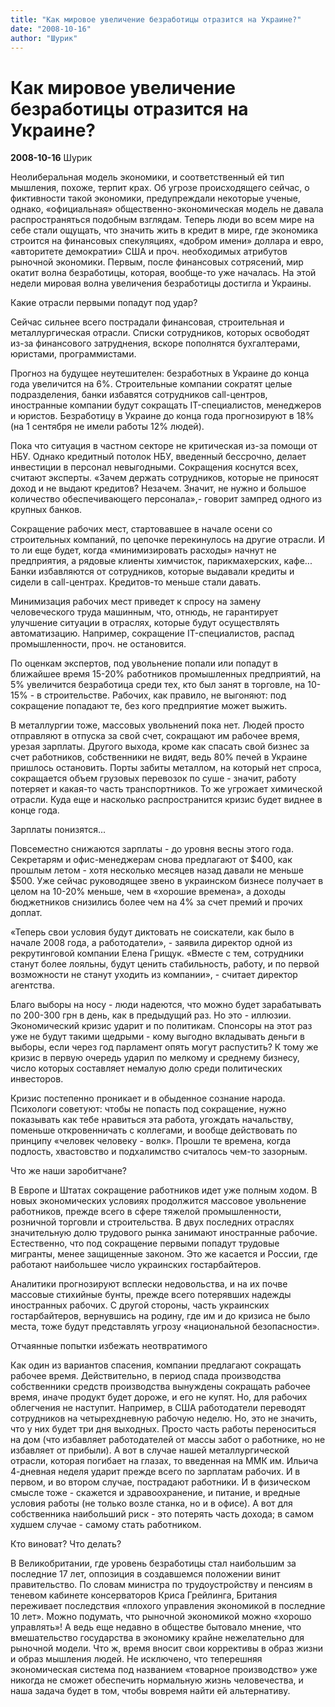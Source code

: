 ```yaml
---
title: "Как мировое увеличение безработицы отразится на Украине?"
date: "2008-10-16"
author: "Шурик"
---
```


# Как мировое увеличение безработицы отразится на Украине?

**2008-10-16** Шурик

Неолиберальная модель экономики, и соответственный ей тип мышления, похоже, терпит крах. Об угрозе происходящего сейчас, о фиктивности такой экономики, предупреждали некоторые ученые, однако, «официальная» общественно-экономическая модель не давала распространяться подобным взглядам. Теперь люди во всем мире на себе стали ощущать, что значить жить в кредит в мире, где экономика строится на финансовых спекуляциях, «добром имени» доллара и евро, «авторитете демократии» США и проч. необходимых атрибутов рыночной экономики. Первым, после финансовых сотрясений, мир окатит волна безработицы, которая, вообще-то уже началась. На этой недели мировая волна увеличения безработицы достигла и Украины.

Какие отрасли первыми попадут под удар?

Сейчас сильнее всего пострадали финансовая, строительная и металлургическая отрасли. Списки сотрудников, которых освободят из-за финансового затруднения, вскоре пополнятся бухгалтерами, юристами, программистами.

Прогноз на будущее неутешителен: безработных в Украине до конца года увеличится на 6%. Строительные компании сократят целые подразделения, банки избавятся сотрудников call-центров, иностранные компании будут сокращать IT-специалистов, менеджеров и юристов. Безработицу в Украине до конца года прогнозируют в 18% (на 1 сентября не имели работы 12% людей).

Пока что ситуация в частном секторе не критическая из-за помощи от НБУ. Однако кредитный потолок НБУ, введенный бессрочно, делает инвестиции в персонал невыгодными. Сокращения коснутся всех, считают эксперты. «Зачем держать сотрудников, которые не приносят доход и не выдают кредитов? Незачем. Значит, не нужно и большое количество обеспечивающего персонала»,- говорит зампред одного из крупных банков.

Сокращение рабочих мест, стартовавшее в начале осени со строительных компаний, по цепочке перекинулось на другие отрасли. И то ли еще будет, когда «минимизировать расходы» начнут не предприятия, а рядовые клиенты химчисток, парикмахерских, кафе... Банки избавляются от сотрудников, которые выдавали кредиты и сидели в call-центрах. Кредитов-то меньше стали давать.

Минимизация рабочих мест приведет к спросу на замену человеческого труда машинным, что, отнюдь, не гарантирует улучшение ситуации в отраслях, которые будут осуществлять автоматизацию. Например, сокращение IT-специалистов, распад промышленности, проч. не остановится.

По оценкам экспертов, под увольнение попали или попадут в ближайшее время 15-20% работников промышленных предприятий, на 5% увеличится безработица среди тех, кто был занят в торговле, на 10-15% - в строительстве. Рабочих, как правило, не выгоняют: под сокращение попадают те, без кого предприятие может выжить.

В металлургии тоже, массовых увольнений пока нет. Людей просто отправляют в отпуска за свой счет, сокращают им рабочее время, урезая зарплаты. Другого выхода, кроме как спасать свой бизнес за счет работников, собственники не видят, ведь 80% печей в Украине пришлось остановить. Порты забиты металлом, на который нет спроса, сокращается объем грузовых перевозок по суше - значит, работу потеряет и какая-то часть транспортников. То же угрожает химической отрасли. Куда еще и насколько распространится кризис будет виднее в конце года.

Зарплаты понизятся...

Повсеместно снижаются зарплаты - до уровня весны этого года. Секретарям и офис-менеджерам снова предлагают от $400, как прошлым летом - хотя несколько месяцев назад давали не меньше $500. Уже сейчас руководящее звено в украинском бизнесе получает в целом на 10-20% меньше, чем в «хорошие времена», а доходы бюджетников снизились более чем на 4% за счет премий и прочих доплат.

«Теперь свои условия будут диктовать не соискатели, как было в начале 2008 года, а работодатели», - заявила директор одной из рекрутинговой компании Елена Грищук. «Вместе с тем, сотрудники станут более лояльны, будут ценить стабильность, работу, и по первой возможности не станут уходить из компании», - считает директор агентства.

Благо выборы на носу - люди надеются, что можно будет зарабатывать по 200-300 грн в день, как в предыдущий раз. Но это - иллюзии. Экономический кризис ударит и по политикам. Спонсоры на этот раз уже не будут такими щедрыми - кому выгодно вкладывать деньги в выборы, если через год парламент опять могут распустить? К тому же кризис в первую очередь ударил по мелкому и среднему бизнесу, число которых составляет немалую долю среди политических инвесторов.

Кризис постепенно проникает и в обыденное сознание народа. Психологи советуют: чтобы не попасть под сокращение, нужно показывать как тебе нравиться эта работа, угождать начальству, поменьше откровенничать с коллегами, и вообще действовать по принципу «человек человеку - волк». Прошли те времена, когда подлость, хвастовство и подхалимство считалось чем-то зазорным.

Что же наши заробитчане?

В Европе и Штатах сокращение работников идет уже полным ходом. В новых экономических условиях продолжится массовое увольнение работников, прежде всего в сфере тяжелой промышленности, розничной торговли и строительства. В двух последних отраслях значительную долю трудового рынка занимают иностранные рабочие. Естественно, что под сокращение первыми попадут трудовые мигранты, менее защищенные законом. Это же касается и России, где работают наибольшее число украинских гостарбайтеров.

Аналитики прогнозируют всплески недовольства, и на их почве массовые стихийные бунты, прежде всего потерявших надежды иностранных рабочих. С другой стороны, часть украинских гостарбайтеров, вернувшись на родину, где им и до кризиса не было места, тоже будут представлять угрозу «национальной безопасности».

Отчаянные попытки избежать неотвратимого

Как один из вариантов спасения, компании предлагают сокращать рабочее время. Действительно, в период спада производства собственники средств производства вынуждены сокращать рабочее время, иначе продукт будет дороже, и его не купят. Но, для рабочих облегчения не наступит. Например, в США работодатели переводят сотрудников на четырехдневную рабочую неделю. Но, это не значить, что у них будет три дня выходных. Просто часть работы переноситься на дом (что избавляет работодателей от массы забот о работнике, но не избавляет от прибыли). А вот в случае нашей металлургической отрасли, которая погибает на глазах, то введенная на ММК им. Ильича 4-дневная неделя ударит прежде всего по зарплатам рабочих. И в первом, и во втором случае, пострадают работники. И в физическом смысле тоже - скажется и здравоохранение, и питание, и вредные условия работы (не только возле станка, но и в офисе). А вот для собственника наибольший риск - это потерять часть дохода; в самом худшем случае - самому стать работником.

Кто виноват? Что делать?

В Великобритании, где уровень безработицы стал наибольшим за последние 17 лет, оппозиция в создавшемся положении винит правительство. По словам министра по трудоустройству и пенсиям в теневом кабинете консерваторов Криса Грейлинга, Британия переживает последствия «плохого управления экономикой в последние 10 лет». Можно подумать, что рыночной экономикой можно «хорошо управлять»! А ведь еще недавно в обществе бытовало мнение, что вмешательство государства в экономику крайне нежелательно для рыночной модели. Что ж, время вносит свои коррективы в образ жизни и образ мышления людей. Не исключено, что теперешняя экономическая система под названием «товарное производство» уже никогда не сможет обеспечить нормальную жизнь человечества, и наша задача будет в том, чтобы вовремя найти ей альтернативу.